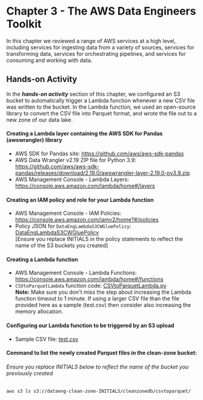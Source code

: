 # Chapter 3 - The AWS Data Engineers Toolkit
In this chapter we reviewed a range of AWS services at a high level, including services for ingesting data from a variety of sources, services for transforming data, services for orchestrating pipelines, and services for consuming and working with data.

## Hands-on Activity
In the ***hands-on activity*** section of this chapter, we configured an S3 bucket to automatically trigger a Lambda function whenever a new CSV file was written to the bucket. In the Lambda function, we used an open-source library to convert the CSV file into Parquet format, and wrote the file out to a new zone of our data lake.

#### Creating a Lambda layer containing the AWS SDK for Pandas (awswrangler) library
- AWS SDK for Pandas site: https://github.com/aws/aws-sdk-pandas
- AWS Data Wrangler v2.19 ZIP file for Python 3.9: https://github.com/aws/aws-sdk-pandas/releases/download/2.19.0/awswrangler-layer-2.19.0-py3.9.zip
- AWS Management Console - Lambda Layers: https://console.aws.amazon.com/lambda/home#/layers

#### Creating an IAM policy and role for your Lambda function
- AWS Management Console - IAM Policies: https://console.aws.amazon.com/iamv2/home?#/policies
- Policy JSON for `DataEngLambdaS3CWGluePolicy`: [DataEngLambdaS3CWGluePolicy](DataEngLambdaS3CWGluePolicy.json)  
  [Ensure you replace INITIALS in the policy statements to reflect the name of the S3 buckets you created]

#### Creating a Lambda function
- AWS Management Console - Lambda Functions: https://console.aws.amazon.com/lambda/home#/functions
- `CSVtoParquetLambda` function code: [CSVtoParquetLambda.py](CSVtoParquetLambda.py)  
 **Note:** Make sure you don't miss the step about increasing the Lambda function timeout to 1 minute. If using a larger CSV file than the file provided here as a sample (test.csv) then consider also increasing the memory allocation. 

#### Configuring our Lambda function to be triggered by an S3 upload
- Sample CSV file: [test.csv](test.csv)

#### Command to list the newly created Parquet files in the clean-zone bucket: 
###### Ensure you replace INITIALS below to reflect the name of the bucket you previously created

```
aws s3 ls s3://dataeng-clean-zone-INITIALS/cleanzonedb/csvtoparquet/
```
  
